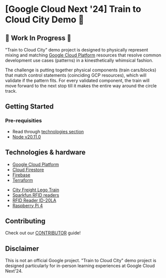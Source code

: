 # [Google Cloud Next '24] Train to Cloud City Demo 🚂

## 🚧 Work In Progress 🚧

"Train to Cloud City" demo project is designed to physically represent mixing and matching [Google Cloud Platform](https://console.cloud.google.com/)
resources that resolve common development use cases (patterns) in a kinesthetically whimsical fashion.

The challenge is putting together physical components (train cars/blocks) that match control statements (coinciding GCP resources),
which will validate if the pattern fits. For every validated component, the train will move forward to the next stop till it makes the entire way around the circle track.

## Getting Started

### Pre-requisities

- Read through [technologies section](#technologies-&-hardware)
- [Node v20.11.0](https://nodejs.org/en/blog/release/v20.11.0)

## Technologies & hardware

- [Google Cloud Platform](https://console.cloud.google.com/)
- [Cloud Firestore](https://cloud.google.com/firestore/docs/)
- [Firebase](https://firebase.google.com/)
- [Terraform](https://cloud.google.com/docs/terraform)

* [City Freight Lego Train](https://www.lego.com/en-us/product/freight-train-60336)
* [Sparkfun RFID readers](https://www.sparkfun.com/products/9963)
* [RFID Reader ID-20LA](https://www.sparkfun.com/products/11828)
* [Raspberry Pi 4](https://www.adafruit.com/product/4295)

## Contributing

Check out our [CONTRIBUTOR](../../CONTRIBUTING.md) guide!

## Disclaimer

This is not an official Google project. "Train to Cloud City" demo project is
designed particularly for in-person learning experiences at Google Cloud Next'24.
